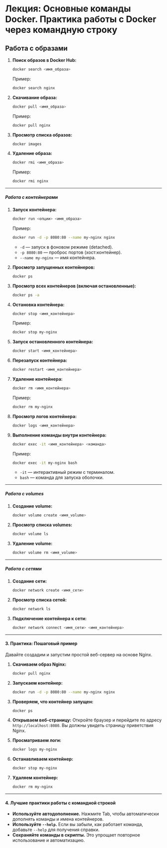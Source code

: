 # Лекция: Основные команды Docker. Практика работы с Docker через командную строку

## **Работа с образами**
1. **Поиск образов в Docker Hub:**
   ```bash
   docker search <имя_образа>
   ```
   Пример:
   ```bash
   docker search nginx
   ```

2. **Скачивание образа:**
   ```bash
   docker pull <имя_образа>
   ```
   Пример:
   ```bash
   docker pull nginx
   ```

3. **Просмотр списка образов:**
   ```bash
   docker images
   ```

4. **Удаление образа:**
   ```bash
   docker rmi <имя_образа>
   ```
   Пример:
   ```bash
   docker rmi nginx
   ```

---

##### **Работа с контейнерами**
1. **Запуск контейнера:**
   ```bash
   docker run <опции> <имя_образа>
   ```
   Пример:
   ```bash
   docker run -d -p 8080:80 --name my-nginx nginx
   ```
   - `-d` — запуск в фоновом режиме (detached).
   - `-p 8080:80` — проброс портов (хост:контейнер).
   - `--name my-nginx` — имя контейнера.

2. **Просмотр запущенных контейнеров:**
   ```bash
   docker ps
   ```

3. **Просмотр всех контейнеров (включая остановленные):**
   ```bash
   docker ps -a
   ```

4. **Остановка контейнера:**
   ```bash
   docker stop <имя_контейнера>
   ```
   Пример:
   ```bash
   docker stop my-nginx
   ```

5. **Запуск остановленного контейнера:**
   ```bash
   docker start <имя_контейнера>
   ```

6. **Перезапуск контейнера:**
   ```bash
   docker restart <имя_контейнера>
   ```

7. **Удаление контейнера:**
   ```bash
   docker rm <имя_контейнера>
   ```
   Пример:
   ```bash
   docker rm my-nginx
   ```

8. **Просмотр логов контейнера:**
   ```bash
   docker logs <имя_контейнера>
   ```

9. **Выполнение команды внутри контейнера:**
   ```bash
   docker exec -it <имя_контейнера> <команда>
   ```
   Пример:
   ```bash
   docker exec -it my-nginx bash
   ```
   - `-it` — интерактивный режим с терминалом.
   - `bash` — команда для запуска оболочки.

---

##### **Работа с volumes**
1. **Создание volume:**
   ```bash
   docker volume create <имя_volume>
   ```

2. **Просмотр списка volumes:**
   ```bash
   docker volume ls
   ```

3. **Удаление volume:**
   ```bash
   docker volume rm <имя_volume>
   ```

---

##### **Работа с сетями**
1. **Создание сети:**
   ```bash
   docker network create <имя_сети>
   ```

2. **Просмотр списка сетей:**
   ```bash
   docker network ls
   ```

3. **Подключение контейнера к сети:**
   ```bash
   docker network connect <имя_сети> <имя_контейнера>
   ```

---

#### 3. **Практика: Пошаговый пример**
Давайте создадим и запустим простой веб-сервер на основе Nginx.

1. **Скачиваем образ Nginx:**
   ```bash
   docker pull nginx
   ```

2. **Запускаем контейнер:**
   ```bash
   docker run -d -p 8080:80 --name my-nginx nginx
   ```

3. **Проверяем, что контейнер запущен:**
   ```bash
   docker ps
   ```

4. **Открываем веб-страницу:**
   Откройте браузер и перейдите по адресу `http://localhost:8080`. Вы должны увидеть страницу приветствия Nginx.

5. **Просматриваем логи:**
   ```bash
   docker logs my-nginx
   ```

6. **Останавливаем контейнер:**
   ```bash
   docker stop my-nginx
   ```

7. **Удаляем контейнер:**
   ```bash
   docker rm my-nginx
   ```

---

#### 4. **Лучшие практики работы с командной строкой**
- **Используйте автодополнение.** Нажмите Tab, чтобы автоматически дополнять команды и имена контейнеров.  
- **Используйте `--help`.** Если вы забыли, как работает команда, добавьте `--help` для получения справки.  
- **Сохраняйте команды в скрипты.** Это упрощает повторное использование и автоматизацию.  

